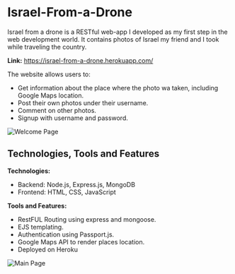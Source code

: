 # Israel-From-a-Drone

Israel from a drone is a RESTful web-app I developed as my first step in the web development world.
It contains photos of Israel my friend and I took while traveling the country.

**Link:** https://israel-from-a-drone.herokuapp.com/

The website allows users to:

- Get information about the place where the photo wa taken, including Google Maps location.
- Post their own photos under their username.
- Comment on other photos.
- Signup with username and password.

![Welcome Page](https://imgur.com/QDlc6s4.jpg)

## Technologies, Tools and Features

**Technologies:** 
- Backend: Node.js, Express.js, MongoDB
- Frontend: HTML, CSS, JavaScript

**Tools and Features:**
- RestFUL Routing using express and mongoose.
- EJS templating.
- Authentication using Passport.js.
- Google Maps API to render places location.
- Deployed on Heroku

![Main Page](https://imgur.com/F4fLROH.jpg)





